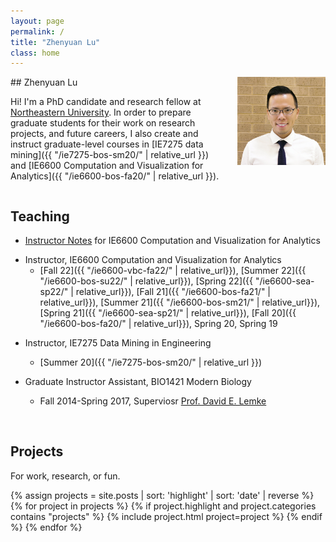 ```yaml
---
layout: page
permalink: /
title: "Zhenyuan Lu"
class: home
---
```


<div class="columns" markdown="1">
<div class="intro" markdown="1">
## Zhenyuan Lu

Hi! I'm a PhD candidate and research fellow at [Northeastern University](https://www.northeastern.edu/). In order to prepare graduate students for their work on research projects, and future careers, I also create and instruct graduate-level courses in [IE7275 data mining]({{ "/ie7275-bos-sm20/" | relative_url }}) and [IE6600 Computation and Visualization for Analytics]({{ "/ie6600-bos-fa20/" | relative_url }}).


<!-- Using background and experience working in Biomedical sciences and data science fields over the last 10 years. I weave healthcare and machine learning concepts together. Prior to NEU, I worked as a research scientist with biotech and personal care companies and helped holds patents on disease diagnosis and healthcare inventions funded by the government and institutions.

I am actively contributing to open source projects on creating user-friendly R-shiny app and machine learning implementations. When I am not at work, I am a photographer with my own studio taking photos included but not limited to human-beings, driver-only road trips, etc. -->

<p>
<span class="social-buttons">
  <span class="item">
    <!-- <a href="mailto:{{ site.email }}" target="_blank">
      <i class="fas fa-envelope"></i>
    </a> -->
    <a href="https://github.com/zhenyuanlu" target="_blank">
      <i class="fab fa-github"></i>
    </a>
    <a href="https://www.linkedin.com/in/zhenyuanlu/" target="_blank">
      <i class="fab fa-linkedin-in"></i>
    </a>
  </span>
</span>

<!--
<span style="float: right">
  <a href="{{ '/cv/' | relative_url }}" target="_blank">
    <i class="far fa-file-pdf"></i>
    <b>CV</b>
  </a>
</span>-->

</p>
</div>

<div class="me" markdown="1">
<picture>
  <img src='/assets/img/staff/z.jpg'
    alt='Zhenyuan Lu'/>
</picture>
</div>
</div>


## Teaching

- <a href="https://zhenyuanlu.com/r-comput-viz-notes/" target="_blank">Instructor Notes</a> for IE6600 Computation and Visualization for Analytics


<!-- <img src='https://raw.githubusercontent.com/tidyverse/tidyverse/main/man/figures/logo.png' align="right" height="55.5"/>
<img src='https://raw.githubusercontent.com/rstudio/shiny/main/man/figures/logo.png' align="right" height="55.5"/>
<img src='https://raw.githubusercontent.com/rstudio/rmarkdown/main/man/figures/logo.png' align="right" height="55.5"/> -->

- Instructor, IE6600 Computation and Visualization for Analytics
  - [Fall 22]({{ "/ie6600-vbc-fa22/" | relative_url}}), [Summer 22]({{ "/ie6600-bos-su22/" | relative_url}}), [Spring 22]({{ "/ie6600-sea-sp22/" | relative_url}}), [Fall 21]({{ "/ie6600-bos-fa21/" | relative_url}}), [Summer 21]({{ "/ie6600-bos-sm21/" | relative_url}}), [Spring 21]({{ "/ie6600-sea-sp21/" | relative_url}}), [Fall 20]({{ "/ie6600-bos-fa20/" | relative_url}}), Spring 20, Spring 19

<!-- <img src='https://torch.mlverse.org/css/images/hex/torch.png' align="right" height="55.5"/>
<img src='https://torch.mlverse.org/css/images/hex/torchvision.png' align="right" height="55.5"/> -->
<!-- <img src='https://keras.io/img/logo.png' align="right" height="50.5"/> -->

- Instructor, IE7275 Data Mining in Engineering
  - [Summer 20]({{ "/ie7275-bos-sm20/" | relative_url }})


- Graduate Instructor Assistant, BIO1421 Modern Biology
  - Fall 2014-Spring 2017, Superviosr <a href="https://www.bio.txstate.edu/about/Faculty---Staff/faculty/David-Lemke/Lemke-lab.html" target="_blank">Prof. David E. Lemke</a>


<br>



## Projects
For work, research, or fun.

<div class="featured-projects">

<!-- sort highlight descending and date ascending -->
  {% assign projects = site.posts | sort: 'highlight' | sort: 'date' | reverse %}
  {% for project in projects %}
    {% if project.highlight and project.categories contains "projects" %}
      {% include project.html project=project %}
    {% endif %}
  {% endfor %}
</div>
<br>

<!-- <a href="{{ "/projects/" | relative_url }}" class="button">
  <i class="fas fa-chevron-circle-right"></i>
  Show More Projects
</a> -->



<!--## Tutorials

<div class="featured-tutorials">
  {% assign sorted_projects = site.posts | sort: 'highlight' %}
  {% for project in sorted_projects %}
    {% if project.highlight and project.categories contains "tutorials" %}
      {% include project.html project=project %}
    {% endif %}
  {% endfor %}
</div>
<a href="{{ "/projects/" | relative_url }}" class="button">
  <i class="fas fa-chevron-circle-right"></i>
  Show More Tutorials
</a>-->



<br>
